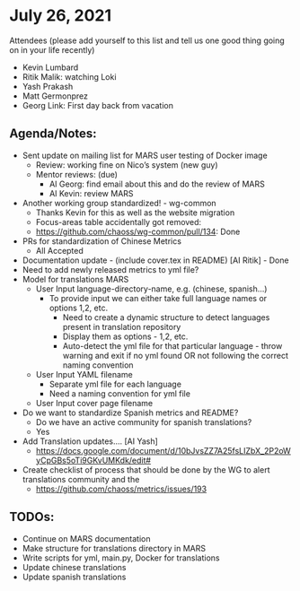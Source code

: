 # July 26, 2021

Attendees (please add yourself to this list and tell us one good thing going on in your life recently)

- Kevin Lumbard
- Ritik Malik: watching Loki
- Yash Prakash
- Matt Germonprez
- Georg Link: First day back from vacation

## Agenda/Notes:

- Sent update on mailing list for MARS user testing of Docker image
    - Review: working fine on Nico’s system (new guy)
    - Mentor reviews: (due)
        - AI Georg: find email about this and do the review of MARS
        - AI Kevin: review MARS
- Another working group standardized! - wg-common
    - Thanks Kevin for this as well as the website migration
    - Focus-areas table accidentally got removed:
    - https://github.com/chaoss/wg-common/pull/134: Done
- PRs for standardization of Chinese Metrics
    - All Accepted 
- Documentation update - (include cover.tex in README) [AI Ritik] - Done
- Need to add newly released metrics to yml file?
- Model for translations MARS
    - User Input language-directory-name, e.g. (chinese, spanish…)
        - To provide input we can either take full language names or options 1,2, etc.
            - Need to create a dynamic structure to detect languages present in translation repository
            - Display them as options - 1,2, etc.
            - Auto-detect the yml file for that particular language - throw warning and exit if no yml found OR not following the correct naming convention
    - User Input YAML filename  
        - Separate yml file for each language
        - Need a naming convention for yml file
    - User Input cover page filename
- Do we want to standardize Spanish metrics and README?
    - Do we have an active community for spanish translations?
    - Yes
- Add Translation updates…. [AI Yash]
    - https://docs.google.com/document/d/10bJvsZZ7A25fsLIZbX_2P2oWyCpGBs5oTi9GKvUMKdk/edit#
- Create checklist of process that should be done by the WG to alert translations community and the 
    - https://github.com/chaoss/metrics/issues/193
 
## TODOs:

- Continue on MARS documentation
- Make structure for translations directory in MARS
- Write scripts for yml, main.py, Docker for translations
- Update chinese translations
- Update spanish translations
